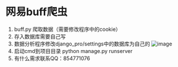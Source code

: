 # 网易buff爬虫
1. buff.py 爬取数据（需要修改程序中的cookie）
2. 存入数据库需要自己写
3. 数据分析程序修改django_pro/settings中的数据库为自己的
![image](https://user-images.githubusercontent.com/77500606/188057854-f4d9d25b-3c80-40a9-813f-058fa1e60021.png)
4. 启动cmd到项目目录 python manage.py runserver
5. 有什么需求联系QQ：854771076
